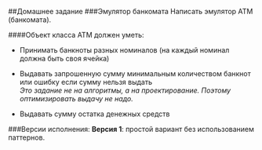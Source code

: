 ##Домашнее задание
###Эмулятор банкомата
Написать эмулятор АТМ (банкомата).

####Объект класса АТМ должен уметь:

- Принимать банкноты разных номиналов (на каждый номинал должна быть своя ячейка)

- Выдавать запрошенную сумму минимальным количеством банкнот или ошибку если сумму нельзя выдать
<br>_Это задание не на алгоритмы, а на проектирование.
Поэтому оптимизировать выдачу не надо._

- Выдавать сумму остатка денежных средств

###Версии исполнения:
**Версия 1**: простой вариант без использованием паттернов. 

